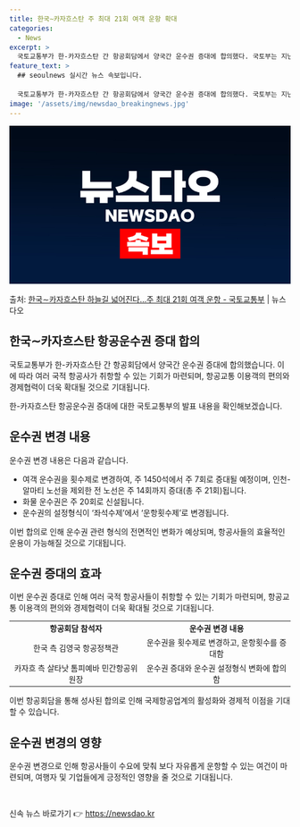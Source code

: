 ```yaml
---
title: 한국∼카자흐스탄 주 최대 21회 여객 운항 확대
categories:
  - News
excerpt: >
  국토교통부가 한-카자흐스탄 간 항공회담에서 양국간 운수권 증대에 합의했다. 국토부는 지난 2021일(현지시간…
feature_text: >
  ## seoulnews 실시간 뉴스 속보입니다.

  국토교통부가 한-카자흐스탄 간 항공회담에서 양국간 운수권 증대에 합의했다. 국토부는 지난 2021일(현지시간…
image: '/assets/img/newsdao_breakingnews.jpg'
---
```


![뉴스다오 속보](/assets/img/newsdao_breakingnews.jpg)

<p>출처: <a href="https://newsdao.kr/3404" rel="dofollow">한국∼카자흐스탄 하늘길 넓어진다…주 최대 21회 여객 운항 - 국토교통부</a> | 뉴스다오</p>

<h2 data-ke-size="size26">한국∼카자흐스탄 항공운수권 증대 합의</h2>
국토교통부가 한-카자흐스탄 간 항공회담에서 양국간 운수권 증대에 합의했습니다. 이에 따라 여러 국적 항공사가 취항할 수 있는 기회가 마련되며, 항공교통 이용객의 편의와 경제협력이 더욱 확대될 것으로 기대됩니다.

<p data-ke-size="size16">한-카자흐스탄 항공운수권 증대에 대한 국토교통부의 발표 내용을 확인해보겠습니다.</p>

<h2 data-ke-size="size24">운수권 변경 내용</h2>
운수권 변경 내용은 다음과 같습니다.

<ul>
    <li>여객 운수권을 횟수제로 변경하여, 주 1450석에서 주 7회로 증대될 예정이며, 인천-알마티 노선을 제외한 전 노선은 주 14회까지 증대(총 주 21회)됩니다.</li>
    <li>화물 운수권은 주 20회로 신설됩니다.</li>
    <li>운수권의 설정형식이 ‘좌석수제’에서 ‘운항횟수제’로 변경됩니다.</li>
</ul>

<p data-ke-size="size16">이번 합의로 인해 운수권 관련 형식의 전면적인 변화가 예상되며, 항공사들의 효율적인 운용이 가능해질 것으로 기대됩니다.</p>

<h2 data-ke-size="size24">운수권 증대의 효과</h2>
이번 운수권 증대로 인해 여러 국적 항공사들이 취항할 수 있는 기회가 마련되며, 항공교통 이용객의 편의와 경제협력이 더욱 확대될 것으로 기대됩니다.

<table>
    <tr>
        <td style="text-align: center; height: 17px;"><b>항공회담 참석자</b></td>
        <td style="text-align: center; height: 17px;"><b>운수권 변경 내용</b></td>
    </tr>
    <tr>
        <td style="text-align: center; height: 17px;">한국 측 김영국 항공정책관</td>
        <td style="text-align: center; height: 17px;">운수권을 횟수제로 변경하고, 운항횟수를 증대함</td>
    </tr>
    <tr>
        <td style="text-align: center; height: 17px;">카자흐 측 살타낫 톰피예바 민간항공위원장</td>
        <td style="text-align: center; height: 17px;">운수권 증대와 운수권 설정형식 변화에 합의함</td>
    </tr>
</table>

<p data-ke-size="size16">이번 항공회담을 통해 성사된 합의로 인해 국제항공업계의 활성화와 경제적 이점을 기대할 수 있습니다.</p>

<h2 data-ke-size="size24">운수권 변경의 영향</h2>
운수권 변경으로 인해 항공사들이 수요에 맞춰 보다 자유롭게 운항할 수 있는 여건이 마련되며, 여행자 및 기업들에게 긍정적인 영향을 줄 것으로 기대됩니다. 

<p data-ke-size="size16">&nbsp;</p> 

신속 뉴스 바로가기 👉 <a href="https://newsdao.kr" rel="dofollow">https://newsdao.kr</a>


